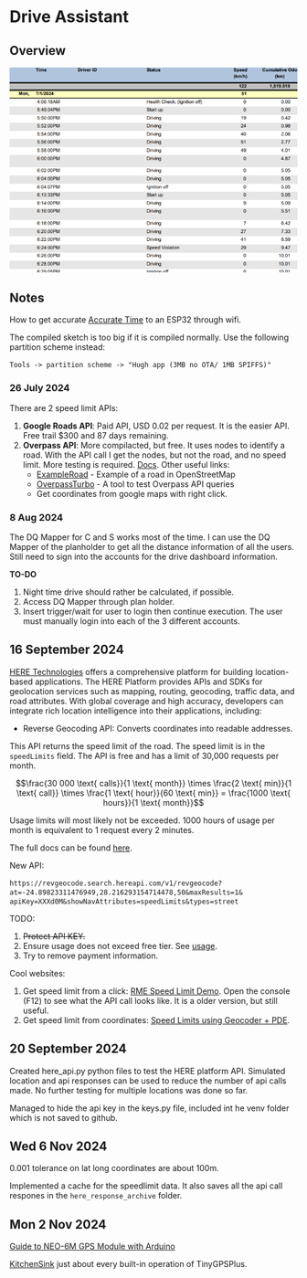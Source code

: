 # Drive Assistant

## Overview
![Discovery Movement Report](movement_report.png)

## Notes

How to get accurate [Accurate Time](https://lastminuteengineers.com/esp32-ntp-server-date-time-tutorial/) to an ESP32 through wifi.

The compiled sketch is too big if it is compiled normally. Use the following partition scheme instead:

```
Tools -> partition scheme -> "Hugh app (3MB no OTA/ 1MB SPIFFS)"
```

### 26 July 2024
There are 2 speed limit APIs:
1. **Google Roads API**: Paid API, USD 0.02 per request. It is the easier API. Free trail $300 and 87 days remaining.
2. **Overpass API**: More compilacted, but free. It uses nodes to identify a road. With the API call I get the nodes, but not the road, and no speed limit. More testing is required. [Docs](https://wiki.openstreetmap.org/wiki/Overpass_API).
Other useful links:
    - [ExampleRoad](https://www.openstreetmap.org/way/4279932#map=16/-24.9017/27.7493) - Example of a road in OpenStreetMap
    - [OverpassTurbo](https://overpass-turbo.eu/) - A tool to test Overpass API queries
    - Get coordinates from google maps with right click.

### 8 Aug 2024
The DQ Mapper for C and S works most of the time. I can use the DQ Mapper of the planholder to get all the distance information of all the users. Still need to sign into the accounts for the drive dashboard information. 

**TO-DO**
1. Night time drive should rather be calculated, if possible.
2. Access DQ Mapper through plan holder.
3. Insert trigger/wait for user to login then continue execution. The user must manually login into each of the 3 different accounts. 

## 16 September 2024

[HERE Technologies](https://developer.here.com/) offers a comprehensive platform for building location-based applications. The HERE Platform provides APIs and SDKs for geolocation services such as mapping, routing, geocoding, traffic data, and road attributes. With global coverage and high accuracy, developers can integrate rich location intelligence into their applications, including:
- Reverse Geocoding API: Converts coordinates into readable addresses.

This API returns the speed limit of the road. The speed limit is in the `speedLimits` field. The API is free and has a limit of 30,000 requests per month. 

$$\frac{30 000 \text{ calls}}{1 \text{ month}} \times \frac{2 \text{ min}}{1 \text{ call}} \times \frac{1 \text{ hour}}{60 \text{ min}} = \frac{1000 \text{ hours}}{1 \text{ month}}$$

Usage limits will most likely not be exceeded. 1000 hours of usage per month is equivalent to 1 request every 2 minutes.

The full docs can be found [here](https://developer.here.com/documentation/geocoding-search-api/dev_guide/topics/endpoint-reverse-geocode-brief.html).

New API:

```
https://revgeocode.search.hereapi.com/v1/revgeocode?
at=-24.89823311476949,28.216293154714478,50&maxResults=1&
apiKey=XXXd0M&showNavAttributes=speedLimits&types=street
```

TODO: 
1. ~~Protect API KEY.~~
2. Ensure usage does not exceed free tier. See [usage](https://platform.here.com/management/usage).
3. Try to remove payment information.

Cool websites:
1. Get speed limit from a click: [RME Speed Limit Demo](https://demo.support.here.com/examples/v3/rme_speed_limits). Open the console (F12) to see what the API call looks like. It is a older version, but still useful.
2. Get speed limit from coordinates: [Speed Limits using Geocoder + PDE](https://demo.support.here.com/examples/v3/link_speed_locator).

## 20 September 2024
Created here_api.py python files to test the HERE platform API. Simulated location and api responses can be used to reduce the number of api calls made. No further testing for multiple locations was done so far. 

Managed to hide the api key in the keys.py file, included int he venv folder which is not saved to github. 

## Wed 6 Nov 2024
0.001 tolerance on lat long coordinates are about 100m. 

Implemented a cache for the speedlimit data. It also saves all the api call respones in the `here_response_archive` folder.


## Mon 2 Nov 2024

[Guide to NEO-6M GPS Module with Arduino](https://randomnerdtutorials.com/guide-to-neo-6m-gps-module-with-arduino/)

[KitchenSink](https://github.com/mikalhart/TinyGPSPlus/blob/master/examples/KitchenSink/KitchenSink.ino) just about every built-in operation of TinyGPSPlus.